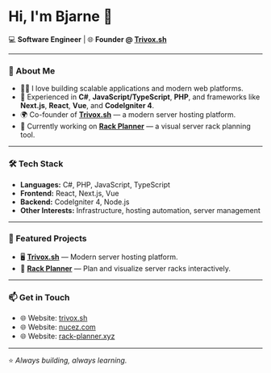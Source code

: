 # Hi, I'm Bjarne 👋  

💻 **Software Engineer** | 🌐 **Founder @ [Trivox.sh](https://trivox.sh)**  

---

### 🚀 About Me  
- 🧑‍💻 I love building scalable applications and modern web platforms.  
- 🔧 Experienced in **C#**, **JavaScript/TypeScript**, **PHP**, and frameworks like **Next.js**, **React**, **Vue**, and **CodeIgniter 4**.  
- 🌍 Co-founder of [**Trivox.sh**](https://trivox.sh) — a modern server hosting platform.  
- 📐 Currently working on [**Rack Planner**](https://rack-planner.xyz) — a visual server rack planning tool.  

---

### 🛠️ Tech Stack  
- **Languages:** C#, PHP, JavaScript, TypeScript  
- **Frontend:** React, Next.js, Vue  
- **Backend:** CodeIgniter 4, Node.js  
- **Other Interests:** Infrastructure, hosting automation, server management  

---

### 📌 Featured Projects  
- 🖥️ [**Trivox.sh**](https://trivox.sh) — Modern server hosting platform.  
- 📐 [**Rack Planner**](https://rack-planner.xyz) — Plan and visualize server racks interactively.  

---

### 📫 Get in Touch  
- 🌐 Website: [trivox.sh](https://trivox.sh)  
- 🌐 Website: [nucez.com](https://nucez.com)
- 🌐 Website: [rack-planner.xyz](https://rack-planner.xyz)
---


⭐️ *Always building, always learning.*  
